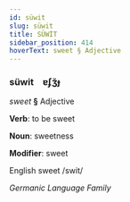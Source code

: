```yaml
---
id: süwit
slug: süwit
title: SÜWİT
sidebar_position: 414
hoverText: sweet § Adjective
---
```


### süwit&emsp;<span kind="abugida">ɐʄʒ̆ɟ</span>

*sweet* **§** Adjective

**Verb**: to be sweet

**Noun**: sweetness

**Modifier**: sweet

English sweet /swit/

*Germanic Language Family*